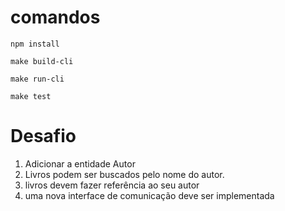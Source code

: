 # comandos
```npm install```

```make build-cli```

```make run-cli```

```make test```

# Desafio
1. Adicionar a entidade Autor
2. Livros podem ser buscados pelo nome do autor.
3. livros devem fazer referência ao seu autor
4. uma nova interface de comunicação deve ser implementada